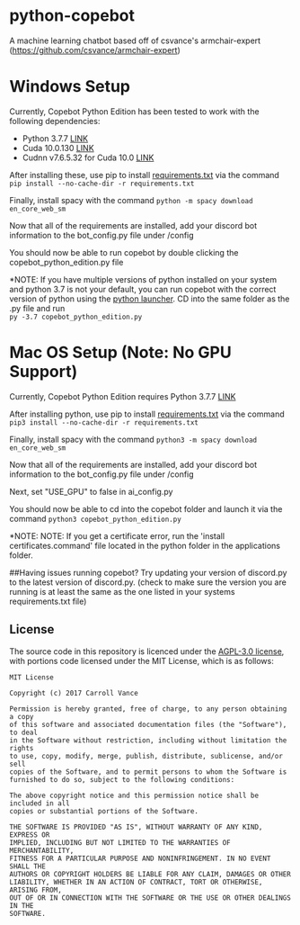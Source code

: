 # python-copebot
A machine learning chatbot based off of csvance's armchair-expert (https://github.com/csvance/armchair-expert)

# Windows Setup
Currently, Copebot Python Edition has been tested to work with the following dependencies:
- Python 3.7.7 [LINK](https://www.python.org/downloads/release/python-377/)
- Cuda 10.0.130 [LINK](https://developer.nvidia.com/cuda-10.0-download-archive)
- Cudnn v7.6.5.32 for Cuda 10.0 [LINK](https://developer.nvidia.com/rdp/cudnn-download#a-collapse765-10)

After installing these, use pip to install [requirements.txt](https://gist.githubusercontent.com/collectioncard/ec212a338400b003a72a6ac7d75d3fc7/raw/c7e354204dcaa59f458b8beff5f24f460d9632bb/requirements.txt) via the command ``pip install --no-cache-dir -r requirements.txt``

Finally, install spacy with the command ``python -m spacy download en_core_web_sm``

Now that all of the requirements are installed, add your discord bot information to the bot_config.py file under /config

You should now be able to run copebot by double clicking the copebot_python_edition.py file

\*NOTE: If you have multiple versions of python installed on your system and python 3.7 is not your default, you can run copebot with the correct version of python using the [python launcher](https://docs.python.org/3/using/windows.html#launcher). CD into the same folder as the .py file and run   
`py -3.7 copebot_python_edition.py`

# Mac OS Setup (Note: No GPU Support)
Currently, Copebot Python Edition requires Python 3.7.7 [LINK](https://www.python.org/downloads/release/python-377/)

After installing python, use pip to install [requirements.txt](https://gist.githubusercontent.com/collectioncard/130e0fa0c626020e32611c1c8d18366a/raw/0f05c35f71b6641785b2f93c266803e382f378ac/requirements.txt) via the command ``pip3 install --no-cache-dir -r requirements.txt``

Finally, install spacy with the command ``python3 -m spacy download en_core_web_sm``

Now that all of the requirements are installed, add your discord bot information to the bot_config.py file under /config
   
   Next, set "USE_GPU" to false in ai_config.py

You should now be able to cd into the copebot folder and launch it via the command `python3 copebot_python_edition.py`

\*NOTE: NOTE: If you get a certificate error, run the 'install certificates.command' file located in the python folder in the applications folder. 



##Having issues running copebot?
Try updating your version of discord.py to the latest version of discord.py. (check to make sure the version you are running is at least the same as the one listed in your systems requirements.txt file)

## License
The source code in this repository is licenced under the [AGPL-3.0 license](LICENSE), with portions code licensed under the MIT License, which is as follows:
```
MIT License

Copyright (c) 2017 Carroll Vance

Permission is hereby granted, free of charge, to any person obtaining a copy
of this software and associated documentation files (the "Software"), to deal
in the Software without restriction, including without limitation the rights
to use, copy, modify, merge, publish, distribute, sublicense, and/or sell
copies of the Software, and to permit persons to whom the Software is
furnished to do so, subject to the following conditions:

The above copyright notice and this permission notice shall be included in all
copies or substantial portions of the Software.

THE SOFTWARE IS PROVIDED "AS IS", WITHOUT WARRANTY OF ANY KIND, EXPRESS OR
IMPLIED, INCLUDING BUT NOT LIMITED TO THE WARRANTIES OF MERCHANTABILITY,
FITNESS FOR A PARTICULAR PURPOSE AND NONINFRINGEMENT. IN NO EVENT SHALL THE
AUTHORS OR COPYRIGHT HOLDERS BE LIABLE FOR ANY CLAIM, DAMAGES OR OTHER
LIABILITY, WHETHER IN AN ACTION OF CONTRACT, TORT OR OTHERWISE, ARISING FROM,
OUT OF OR IN CONNECTION WITH THE SOFTWARE OR THE USE OR OTHER DEALINGS IN THE
SOFTWARE.
```
